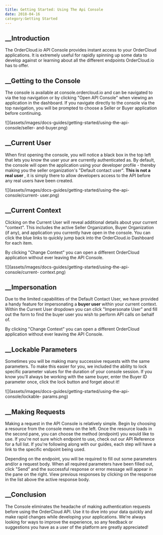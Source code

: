 ```yaml
---
title: Getting Started: Using The Api Console
date: 2018-04-16
category:Getting Started
---
```







## __Introduction





The OrderCloud.io API Console provides instant access to your OrderCloud
applications. It is extremely useful for rapidly spinning up some data to
develop against or learning about all the different endpoints OrderCloud.io
has to offer.









##  __Getting to the Console





The console is available at console.ordercloud.io and can be navigated to via
the top navigation or by clicking "Open API Console" when viewing an
application in the dashboard. If you navigate directly to the console via the
top navigation, you will be prompted to choose a Seller or Buyer application
before continuing.



![](assets/images/docs-guides/getting-started/using-the-api-console/seller-
and-buyer.png)









##  __Current User





When first opening the console, you will notice a black box in the top left
that lets you know the user your are currently authenticated as. By default,
the console will open the application using your developer profile - thereby
making you the seller organization's "Default contact user". **This is not a
real user** , it is simply there to allow developers access to the API before
any real users have been created.



![](assets/images/docs-guides/getting-started/using-the-api-console/current-
user.png)









##  __Current Context





Clicking on the Current User will reveal additional details about your current
"context". This includes the active Seller Organization, Buyer Organization
(if any), and application you currently have open in the console. You can
click the blue links to quickly jump back into the OrderCloud.io Dashboard for
each item.





By clicking "Change Context" you can open a different OrderCloud application
without ever leaving the API Console.



![](assets/images/docs-guides/getting-started/using-the-api-console/current-
context.png)









##  __Impersonation





Due to the limited capabilities of the Default Contact User, we have provided
a handy feature for impersonating a **buyer user** within your current
context. Within the Current User dropdown you can click "Impersonate User" and
fill out the form to find the buyer user you wish to perform API calls on
behalf of.





By clicking "Change Context" you can open a different OrderCloud application
without ever leaving the API Console.









##  __Lockable Parameters





Sometimes you will be making many successive requests with the same
parameters. To make this easier for you, we included the ability to lock
specific parameter values for the duration of your console session. If you
know you'll always be working with the same buyer, enter the Buyer ID
parameter once, click the lock button and forget about it!



![](assets/images/docs-guides/getting-started/using-the-api-console/lockable-
params.png)









## __Making Requests





Making a request in the API Console is relatively simple. Begin by choosing a
resource from the console menu on the left. Once the resource loads in the
second pane, you can choose the method (endpoint) you would like to use. If
you're not sure which endpoint to use, check out our API Reference for a full
list. If you're following along with our guides, each step will have a link to
the specific endpoint being used.





Depending on the endpoint, you will be required to fill out some parameters
and/or a request body. When all required parameters have been filled out,
click "Send" and the successful response or error message will appear in the
pane on the right. View previous responses by clicking on the response in the
list above the active response body.









##  __Conclusion





The Console eliminates the headache of making authentication requests before
using the OrderCloud API. Use it to dive into your data quickly and make rapid
changes while developing your applications. We're always looking for ways to
improve the experience, so any feedback or suggestions you have as a user of
the platform are greatly appreciated!





